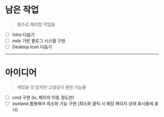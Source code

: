 # 남은 작업

> 필수로 해야할 작업들

- [ ] Intro 다듬기
- [ ] mdx 기반 블로그 시스템 구현
- [ ] Desktop Icon 다듬기

---

# 아이디어

> 재밌을 것 같지만 고생길이 훤한 기능들

- [ ] cmd 구현 (ls, 페이지 이동 정도만)
- [ ] zustand 활용해서 최소화 기능 구현 (최소화 클릭 시 해당 페이지 상태 표시줄에 표시)
